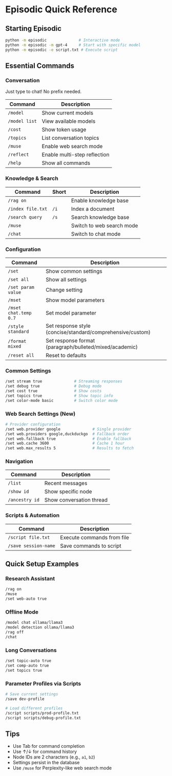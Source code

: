 # Episodic Quick Reference

## Starting Episodic
```bash
python -m episodic              # Interactive mode
python -m episodic -m gpt-4     # Start with specific model
python -m episodic -e script.txt # Execute script
```

## Essential Commands

### Conversation
Just type to chat! No prefix needed.

| Command | Description |
|---------|-------------|
| `/model` | Show current models |
| `/model list` | View available models |
| `/cost` | Show token usage |
| `/topics` | List conversation topics |
| `/muse` | Enable web search mode |
| `/reflect` | Enable multi-step reflection |
| `/help` | Show all commands |

### Knowledge & Search
| Command | Short | Description |
|---------|-------|-------------|
| `/rag on` | | Enable knowledge base |
| `/index file.txt` | `/i` | Index a document |
| `/search query` | `/s` | Search knowledge base |
| `/muse` | | Switch to web search mode |
| `/chat` | | Switch to chat mode |

### Configuration
| Command | Description |
|---------|-------------|
| `/set` | Show common settings |
| `/set all` | Show all settings |
| `/set param value` | Change setting |
| `/mset` | Show model parameters |
| `/mset chat.temp 0.7` | Set model parameter |
| `/style standard` | Set response style (concise/standard/comprehensive/custom) |
| `/format mixed` | Set response format (paragraph/bulleted/mixed/academic) |
| `/reset all` | Reset to defaults |

### Common Settings
```bash
/set stream true              # Streaming responses
/set debug true               # Debug mode
/set cost true                # Show costs
/set topics true              # Show topic info
/set color-mode basic         # Switch color mode
```

### Web Search Settings (New)
```bash
# Provider configuration
/set web.provider google              # Single provider
/set web.providers google,duckduckgo  # Fallback order
/set web.fallback true                # Enable fallback
/set web.cache 3600                   # Cache 1 hour
/set web.max_results 5                # Results to fetch
```

### Navigation
| Command | Description |
|---------|-------------|
| `/list` | Recent messages |
| `/show id` | Show specific node |
| `/ancestry id` | Show conversation thread |

### Scripts & Automation
| Command | Description |
|---------|-------------|
| `/script file.txt` | Execute commands from file |
| `/save session-name` | Save commands to script |

## Quick Setup Examples

### Research Assistant
```bash
/rag on
/muse
/set web-auto true
```

### Offline Mode
```bash
/model chat ollama/llama3
/model detection ollama/llama3
/rag off
/chat
```

### Long Conversations
```bash
/set topic-auto true
/set comp-auto true
/set topics true
```

### Parameter Profiles via Scripts
```bash
# Save current settings
/save dev-profile

# Load different profiles
/script scripts/prod-profile.txt
/script scripts/debug-profile.txt
```

## Tips
- Use Tab for command completion
- Use ↑/↓ for command history
- Node IDs are 2 characters (e.g., `a1`, `b2`)
- Settings persist in the database
- Use `/muse` for Perplexity-like web search mode